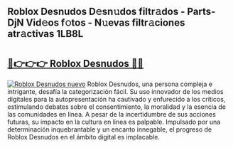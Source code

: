 ## Roblox Desnudos D𝚎sn𝚞dos filtr𝚊dos - Parts-DjN Vid𝚎os f𝚘tos - N𝚞evas filtr𝚊ciones atr𝚊ctivas 1LB8L

# <h2><a href="http://mb3gib0.tromn.icu/?c=Roblox+Desnudos">🔗👉👉👉 Roblox Desnudos 🔗🔗</a></h2>

[![Roblox Desnudos nuevo](https://i.imgur.com/pEAQMta.gif)](http://mb3gib0.tromn.icu/?c=Roblox+Desnudos)
Roblox Desnudos, una persona compleja e intrigante, desafía la categorización fácil. Su uso innovador de los medios digitales para la autopresentación ha cautivado y enfurecido a los críticos, estimulando debates sobre el consentimiento, la moralidad y la esencia de las comunidades en línea. A pesar de la incertidumbre de sus acciones futuras, su impacto en la cultura en línea es palpable. Impulsado por una determinación inquebrantable y un encanto innegable, el progreso de Roblox Desnudos en el ámbito digital es implacable.
